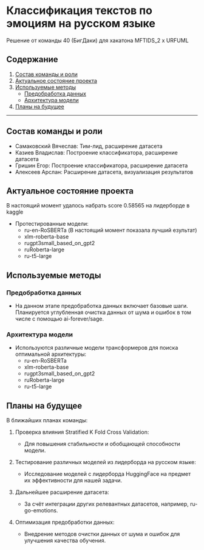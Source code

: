 # Классификация текстов по эмоциям на русском языке

Решение от команды 40 (БигДаки) для хакатона MFTIDS_2 x URFUML

## Содержание

1. [Состав команды и роли](#состав-команды-и-роли)
2. [Актуальное состояние проекта](#актуальное-состояние-проекта)
3. [Используемые методы](#используемые-методы)
    * [Предобработка данных](#предобработка-данных)
    * [Архитектура модели](#архитектура-модели)
4. [Планы на будущее](#планы-на-будущее)

---

## Состав команды и роли

- Самаковский Вячеслав: Тим-лид, расширение датасета
- Казиев Владислав: Построение классификатора, расширение датасета
- Гришин Егор: Построение классификатора, расширение датасета
- Алексеев Арслан: Расширение датасета, визуализация результатов

## Актуальное состояние проекта
В настоящий момент удалось набрать score 0.58565 на лидерборде в kaggle

- Протестированные модели:
  - ru-en-RoSBERTa (В настоящий момент показала лучший езультат)
  - xlm-roberta-base
  - rugpt3small_based_on_gpt2
  - ruRoberta-large
  - ru-t5-large

## Используемые методы

### Предобработка данных

- На данном этапе предобработка данных включает базовые шаги. Планируется углубленная очистка данных от шума и ошибок в том числе с помощью ai-forever/sage.

### Архитектура модели

- Используются различные модели трансформеров для поиска оптимальной архитектуры:
  - ru-en-RoSBERTa
  - xlm-roberta-base
  - rugpt3small_based_on_gpt2
  - ruRoberta-large
  - ru-t5-large

## Планы на будущее

В ближайших планах команды:

1. Проверка влияния Stratified K Fold Cross Validation:
   - Для повышения стабильности и обобщающей способности модели.

2. Тестирование различных моделей из лидерборда на русском языке:
   - Исследование моделей с лидерборда HuggingFace на предмет их эффективности для нашей задачи.

3. Дальнейшее расширение датасета:
   - За счёт интеграции других релевантных датасетов, например, ru-go-emotions.

4. Оптимизация предобработки данных:
   - Внедрение методов очистки данных от шума и ошибок для улучшения качества обучения.

